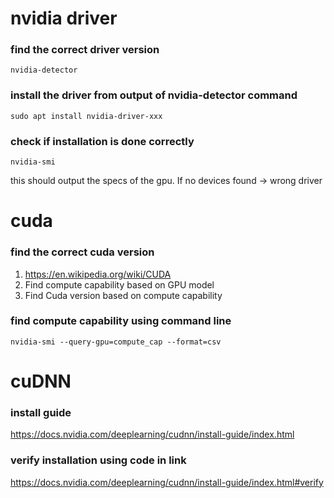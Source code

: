# nvidia driver
### find the correct driver version
```
nvidia-detector
```

### install the driver from output of nvidia-detector command
```
sudo apt install nvidia-driver-xxx
```

### check if installation is done correctly
```
nvidia-smi
```
this should output the specs of the gpu. If no devices found -> wrong driver

# cuda
### find the correct cuda version
1. https://en.wikipedia.org/wiki/CUDA
2. Find compute capability based on GPU model
3. Find Cuda version based on compute capability
### find compute capability using command line 
```
nvidia-smi --query-gpu=compute_cap --format=csv
```

# cuDNN
### install guide
https://docs.nvidia.com/deeplearning/cudnn/install-guide/index.html

### verify installation using code in link
https://docs.nvidia.com/deeplearning/cudnn/install-guide/index.html#verify


